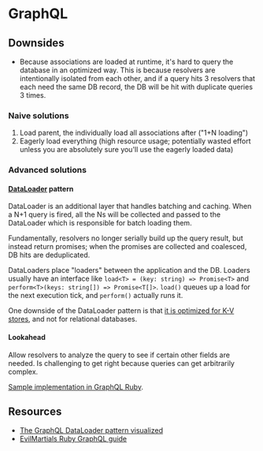 # GraphQL

## Downsides

- Because associations are loaded at runtime, it's hard to query the database in an optimized way. This is because resolvers are intentionally isolated from each other, and if a query hits 3 resolvers that each need the same DB record, the DB will be hit with duplicate queries 3 times.

### Naive solutions
1. Load parent, the individually load all associations after ("1+N loading")
2. Eagerly load everything (high resource usage; potentially wasted effort unless you are absolutely sure you'll use the eagerly loaded data)

### Advanced solutions

#### [DataLoader](https://github.com/graphql/dataloader) pattern

DataLoader is an additional layer that handles batching and caching. When a N+1 query is fired, all the Ns will be collected and passed to the DataLoader which is responsible for batch loading them.

Fundamentally, resolvers no longer serially build up the query result, but instead return promises; when the promises are collected and coalesced, DB hits are deduplicated.

DataLoaders place "loaders" between the application and the DB. Loaders usually have an interface like `load<T> = (key: string) => Promise<T>` and `perform<T>(keys: string[]) => Promise<T[]>`. `load()` queues up a load for the next execution tick, and `perform()` actually runs it.

One downside of the DataLoader pattern is that [it is optimized for K-V stores](https://github.com/graphql/dataloader/blob/master/examples/SQL.md), and not for relational databases.

#### Lookahead

Allow resolvers to analyze the query to see if certain other fields are needed. Is challenging to get right because queries can get arbitrarily complex.

[Sample implementation in GraphQL Ruby](https://graphql-ruby.org/queries/lookahead.html).

## Resources

- [The GraphQL DataLoader pattern visualized](https://medium.com/@__xuorig__/the-graphql-dataloader-pattern-visualized-3064a00f319f)
- [EvilMartials Ruby GraphQL guide](https://evilmartians.com/chronicles/how-to-graphql-with-ruby-rails-active-record-and-no-n-plus-one)
